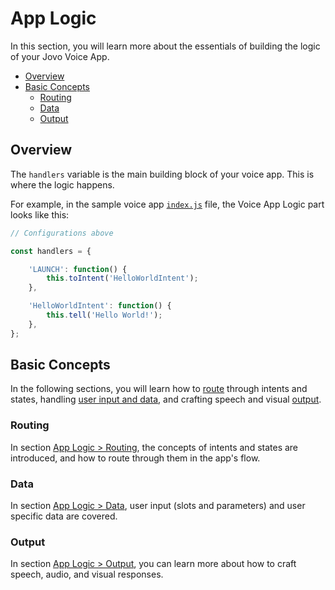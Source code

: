 # App Logic

In this section, you will learn more about the essentials of building the logic of your Jovo Voice App.

* [Overview](#overview)
* [Basic Concepts](#basic-concepts)
  * [Routing](#routing)
  * [Data](#data)
  * [Output](#output)


## Overview

The `handlers` variable is the main building block of your voice app. This is where the logic happens.

For example, in the sample voice app [`index.js`](https://github.com/jovotech/jovo-sample-voice-app-nodejs/blob/master/index.js) file, the Voice App Logic part looks like this:

```javascript
// Configurations above

const handlers = {

    'LAUNCH': function() {
        this.toIntent('HelloWorldIntent');
    },

    'HelloWorldIntent': function() {
        this.tell('Hello World!');
    },
};
```


## Basic Concepts

In the following sections, you will learn how to [route](#routing) through intents and states, handling [user input and data](#data), and crafting speech and visual [output](#output). 

### Routing

In section [App Logic > Routing](https://github.com/jovotech/jovo-framework-nodejs/tree/master/docs/03_app-logic/01_routing), the concepts of intents and states are introduced, and how to route through them in the app's flow.


### Data

In section [App Logic > Data](https://github.com/jovotech/jovo-framework-nodejs/tree/master/docs/03_app-logic/02_data), user input (slots and parameters) and user specific data are covered.


### Output

In section [App Logic > Output](https://github.com/jovotech/jovo-framework-nodejs/tree/master/docs/03_app-logic/03_output), you can learn more about how to craft speech, audio, and visual responses.

